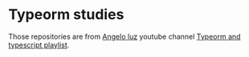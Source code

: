 # Typeorm studies

Those repositories are from [Angelo luz](https://www.youtube.com/c/AngeloLuz) youtube channel [Typeorm and typescript playlist](https://www.youtube.com/playlist?list=PLDqnSpzNKDvn-3cpMf3yPn7gTnb3ooy4b).
